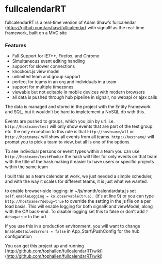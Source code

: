 fullcalendarRT
==============

fullcalendarRT is a real-time version of Adam Shaw's fullcalendar (https://github.com/arshaw/fullcalendar)
with signalR as the real-time framework, built on a MVC site

### Features

- Full Support for IE7++, Firefox, and Chrome
- Simultaneous event editing handling
- support for slower connections
- knockout.js view model
- unlimited team and group support
- perfect for teams in an org and individuals in a team
- support for multiple timezones
- viewable but not editable in mobile devices with modern browsers
- all data is pushed through hub pipeline in signalr, no webapi or ajax calls

The data is managed and stored in the project with the Entity Framework
and SQL, but it wouldn't be hard to impletement a NoSQL db with this.

Events are pushed to groups, which you join by url.
i.e. `http://hostname/test` will only show events that are part of the test group etc.
the only exception to this rule is that `http://hostname/all` or `http://hostname/` will
show all events from all teams. `http://hostname/` will prompt you to pick a team to view, 
but all is one of the options.

To see individual persons or event types within a team you can use `http://hostname/test#foobar`
the hash will filter for only events on that team with the title of the hash making it easier to have
users or specific projects within the same team
	
I built this as a team calendar at work, we just needed a simple scheduler, and with the way it scales
for different teams, it is just what we wanted.


to enable browser-side logging:
in ~/js/month/calendardata.js set `self.enableLogging = ko.observable(true);` (it's at line 9) or you can
type `http://hostname/?debug=true` to override the setting in the js file on a per load basis. 
This will enable logging for both signalR and viewModel, along with the C# back-end.
To disable logging set this to false or don't add `?debug=true` to the url

If you use this in a production environment, you will want to change `EnableDetailedErrors = false` 
in App_Start\PushConfig for the hub configuration

You can get this project up and running [http://github.com/tophallen/fullcalendarRT/wiki] (http://github.com/tophallen/fullcalendarRT/wiki)

